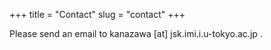 +++
title = "Contact"
slug = "contact"
+++

Please send an email to kanazawa [at] jsk.imi.i.u-tokyo.ac.jp .